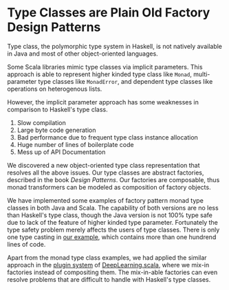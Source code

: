 # Type Classes are Plain Old Factory Design Patterns

Type class, the polymorphic type system in Haskell, is not natively available in Java and most of other object-oriented languages.

Some Scala libraries mimic type classes via implicit parameters. This approach is able to represent higher kinded type class like `Monad`, multi-parameter type classes like `MonadError`, and dependent type classes like operations on heterogenous lists.

However, the implicit parameter approach has some weaknesses in comparison to Haskell's type class.

1. Slow compilation
2. Large byte code generation
3. Bad performance due to frequent type class instance allocation
4. Huge number of lines of boilerplate code
5. Mess up of API Documentation

We discovered a new object-oriented type class representation that resolves all the above issues. Our type classes are abstract factories, described in the book *Design Patterns*. Our factories are composable, thus monad transformers can be modeled as composition of factory objects.

We have implemented some examples of factory pattern monad type classes in both Java and Scala. The capability of both versions are no less than Haskell's type class, though the Java version is not 100% type safe due to lack of the feature of higher kinded type parameter. Fortunately the type safety problem merely affects the users of type classes. There is only one type casting in [our example](https://github.com/ThoughtWorksInc/plain-old-factory-pattern/blob/master/src/test/java/com/thoughtworks/plainoldfactorypattern/TaskTest.java), which contains more than one hundrend lines of code.

Apart from the monad type class examples, we had applied the similar approach in the [plugin system](http://deeplearning.thoughtworks.school/plugins) of [DeepLearning.scala](http://deeplearning.thoughtworks.school), where we mix-in factories instead of compositing them. The mix-in-able factories can even resolve problems that are difficult to handle with Haskell's type classes.
